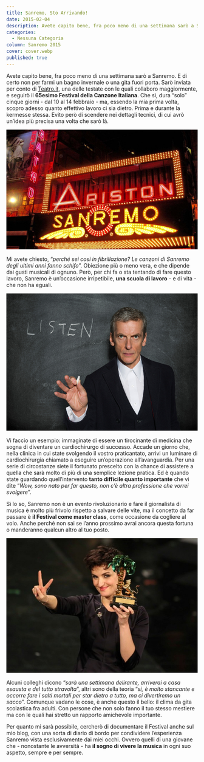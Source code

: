 ```yaml
---
title: Sanremo, Sto Arrivando!
date: 2015-02-04
description: Avete capito bene, fra poco meno di una settimana sarò a Sanremo. E di certo non per farmi un bagno invernale o una gita fuori porta. Sarò inviata per conto di Teatro.it, una delle testate con le quali collaboro maggiormente, e seguirò il 65esimo Festival della Canzone Italiana.
categories:
  - Nessuna Categoria
column: Sanremo 2015
cover: cover.webp
published: true
---
```

Avete capito bene, fra poco meno di una settimana sarò a Sanremo. E di certo non per farmi un bagno invernale o una gita fuori porta. Sarò inviata per conto di [Teatro.it](https://www.teatro.it/ "Teatro.it: informazione, cultura e spettacolo"), una delle testate con le quali collaboro maggiormente, e seguirò il **65esimo Festival della Canzone Italiana**. Che sì, dura “solo” cinque giorni - dal 10 al 14 febbraio - ma, essendo la mia prima volta, scopro adesso quanto effettivo lavoro ci sia dietro. Prima e durante la kermesse stessa. Evito però di scendere nei dettagli tecnici, di cui avrò un’idea più precisa una volta che sarò là.

![Il teatro Ariston](./Ariston-Sanremo-Claudia-Falzone.jpg)

Mi avete chiesto, “_perché sei così in fibrillazione? Le canzoni di Sanremo degli ultimi anni fanno schifo_”. Obiezione più o meno vera, e che dipende dai gusti musicali di ognuno. Però, per chi fa o sta tentando di fare questo lavoro, Sanremo è un’occasione irripetibile, **una scuola di lavoro** - e di vita - che non ha eguali.

![Doctor Who - Peter Capaldi](./Claudia-Falzone-e-the-Doctor-Who-Peter-Capaldi.jpg)

Vi faccio un esempio: immaginate di essere un tirocinante di medicina che sogna di diventare un cardiochirurgo di successo. Accade un giorno che, nella clinica in cui state svolgendo il vostro praticantato, arrivi un luminare di cardiochirurgia chiamato a eseguire un’operazione all’avanguardia. Per una serie di circostanze siete il fortunato prescelto con la chance di assistere a quella che sarà molto di più di una semplice lezione pratica. Ed è quando state guardando quell’intervento **tanto difficile quanto importante** che vi dite “_Wow, sono nato per far questo, non c’è altra professione che vorrei svolgere_”.

Sì lo so, Sanremo non è un evento rivoluzionario e fare il giornalista di musica è molto più frivolo rispetto a salvare delle vite, ma il concetto da far passare è **il Festival come master class**, come occasione da cogliere al volo. Anche perché non sai se l’anno prossimo avrai ancora questa fortuna o manderanno qualcun altro al tuo posto.

![Premiazione Festival Sanremo](./festival-sanremo-premiazione.jpg)

Alcuni colleghi dicono “_sarà una settimana delirante, arriverai a casa esausta e del tutto stravolta_”, altri sono della teoria “_sì, è molto stancante e occorre fare i salti mortali per star dietro a tutto, ma ci divertiremo un sacco_”. Comunque vadano le cose, è anche questo il bello: il clima da gita scolastica fra adulti. Con persone che non solo fanno il tuo stesso mestiere ma con le quali hai stretto un rapporto amichevole importante.

Per quanto mi sarà possibile, cercherò di documentare il Festival anche sul mio blog, con una sorta di diario di bordo per condividere l’esperienza Sanremo vista esclusivamente dai miei occhi. Ovvero quelli di una giovane che - nonostante le avversità - ha **il sogno di vivere la musica** in ogni suo aspetto, sempre e per sempre.

